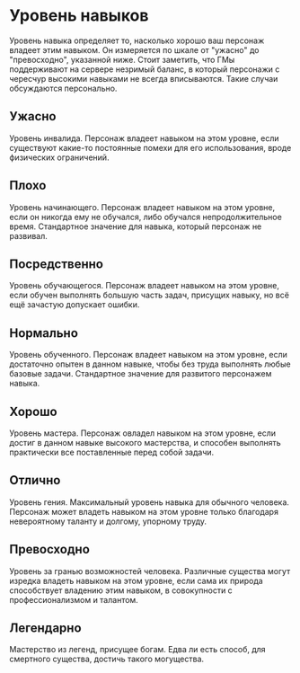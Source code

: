 # Уровень навыков

Уровень навыка определяет то, насколько хорошо ваш персонаж владеет этим навыком. Он измеряется по шкале от "ужасно" до "превосходно", указанной ниже. Стоит заметить, что ГМы поддерживают на сервере незримый баланс, в который персонажи с чересчур высокими навыками не всегда вписываются. Такие случаи обсуждаются персонально.

## Ужасно

Уровень инвалида. Персонаж владеет навыком на этом уровне, если существуют какие-то постоянные помехи для его использования, вроде физических ограничений.

## Плохо

Уровень начинающего. Персонаж владеет навыком на этом уровне, если он никогда ему не обучался, либо обучался непродолжительное время. Стандартное значение для навыка, который персонаж не развивал.

## Посредственно

Уровень обучающегося. Персонаж владеет навыком на этом уровне, если обучен выполнять большую часть задач, присущих навыку, но всё ещё зачастую допускает ошибки.

## Нормально

Уровень обученного. Персонаж владеет навыком на этом уровне, если достаточно опытен в данном навыке, чтобы без труда выполнять любые базовые задачи. Стандартное значение для развитого персонажем навыка.

## Хорошо

Уровень мастера. Персонаж овладел навыком на этом уровне, если достиг в данном навыке высокого мастерства, и способен выполнять практически все поставленные перед собой задачи.

## Отлично

Уровень гения. Максимальный уровень навыка для обычного человека. Персонаж может владеть навыком на этом уровне только благодаря невероятному таланту и долгому, упорному труду.

## Превосходно

Уровень за гранью возможностей человека. Различные существа могут изредка владеть навыком на этом уровне, если сама их природа способствует владению этим навыком, в совокупности с профессионализмом и талантом.

## Легендарно

Мастерство из легенд, присущее богам. Едва ли есть способ, для смертного существа, достичь такого могущества.

